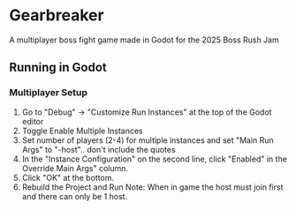 # Gearbreaker

A multiplayer boss fight game made in Godot for the 2025 Boss Rush Jam

## Running in Godot

### Multiplayer Setup

1. Go to "Debug" -> "Customize Run Instances" at the top of the Godot editor
2. Toggle Enable Multiple Instances
3. Set number of players (2-4) for multiple instances and set "Main Run Args" to "-host".. don't include the quotes
4. In the "Instance Configuration" on the second line, click "Enabled" in the Override Main Args" column.
5. Click "OK" at the bottom.
6. Rebuild the Project and Run
   Note: When in game the host must join first and there can only be 1 host.
